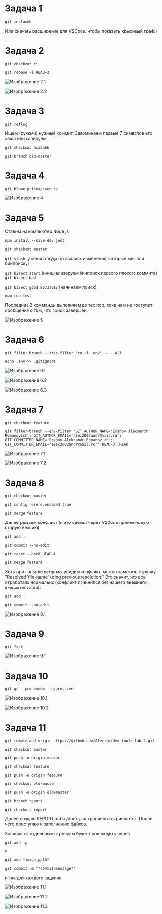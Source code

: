 # Задача 1
`git instaweb` 

Или скачать расширение для VSCode, чтобы показать крысивый граф:)

# Задача 2
`git checkout ci`

`git rebase -i HEAD~2`

![Изображение 2.1](/docx/task-2-1.png)

![Изображение 2.2](/docx/task-2-2.png)

# Задача 3
`git reflog`

Ищем (ручкми) нужный коммит. Запоминаем первые 7 символов его хэша или копируем

`git checkout aca3abb`

`git branch old-master`

# Задача 4
`git blame prisma/seed.ts`

![Изображение 4](/docx/task-4-1.png)

# Задача 5
Ставим на компьютер Node js

`npm install --save-dev jest`

`git checkout master`

`git stash` (у меня откуда-то взялись изменения, которые мешали бинпоиску)

`git bisect start` (инициализаруем бинпоиск первого плохого коммита)
`git bisect bad`

`git bisect good 8673a612` (начинаем поиск)

`npm run test`

Последние 2 комманды выполняем до тех пор, пока нам не поступит сообщение о том, что поиск завершен.

![Изображение 5](/docx/task-5-1.png)

# Задача 6
`git filter-branch --tree-filter "rm -f .env" -- --all`

`echo .env >> .gitignore`

![Изображение 6.1](/docx/task-6-1.png)

![Изображение 6.2](/docx/task-6-2.png)

![Изображение 6.3](/docx/task-6-3.png)

# Задача 7
`git checkout feature`

`git filter-branch --env-filter "GIT_AUTHOR_NAME='Ershov Aleksandr Romanovich'; GIT_AUTHOR_EMAIL='alex2002andr@mail.ru'; GIT_COMMITTER_NAME='Ershov Aleksandr Romanovich'; GIT_COMMITTER_EMAIL='alex2002andr@mail.ru'" HEAD~3..HEAD`

![Изображение 7.1](/docx/task-7-1.png)

![Изображение 7.2](/docx/task-7-2.png)

# Задача 8
`git checkout master`

`git config rerere.enabled true`

`git merge feature`

Далее решаем конфликт (я это сделал через VSCode приняв новую старую версию)

`git add .`

`git commit --no-edit`

`git reset --hard HEAD~1`

`git merge feature`

Хоть при попытке `merge` мы увидим конфликт, можно заметить стручку "Resolved 'file-name' using previous resolution." Это значит, что все отработало нормально (конфликт починился без нашего внешнего вмешательства).

`git add .`

`git commit --no-edit`

![Изображение 8.1](/docx/task-8-1.png)

# Задача 9
`git fsck`

![Изображение 9.1](/docx/task-9-1.png)

# Задача 10
`git gc --prune=now --aggressive`

![Изображение 10.1](/docx/task-10-1.png)

![Изображение 10.2](/docx/task-10-2.png)

# Задача 11
`git remote add origin https://github.com/Alerrom/dev-tools-lab-2.git`

`git checkout master`

`git push -u origin master`

`git checkout feature`

`git push -u origin feature`

`git checkout old-master`

`git push -u origin old-master`

`git branch report`

`git checkoit report`

Далее создаю REPORT.md и /docx для храниения скриншотов. После чего приступаю к заполнению файлов.

Заливка по отдельным строчкам будет происходить через

`git add -p`

`e`

`git add *image_path*`

`git commit -m "*commit-message*"`

и так для каждого задания

![Изображение 11.1](/docx/task-11-1.png)

![Изображение 11.2](/docx/task-11-2.png)

![Изображение 11.3](/docx/task-11-3.png)